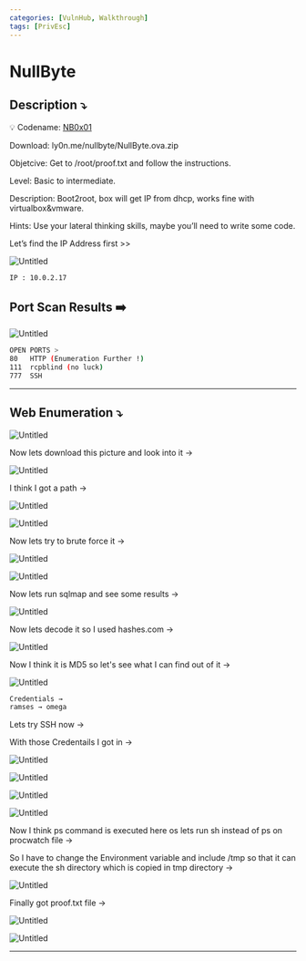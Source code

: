 ```yaml
---
categories: [VulnHub, Walkthrough]
tags: [PrivEsc]
---
```

# NullByte



## **Description ⤵️**


💡 Codename: [NB0x01](https://vulnhub.com/entry/nullbyte-1,126/)

Download: ly0n.me/nullbyte/NullByte.ova.zip

Objetcive: Get to /root/proof.txt and follow the instructions.

Level: Basic to intermediate.

Description: Boot2root, box will get IP from dhcp, works fine with virtualbox&vmware.

Hints: Use your lateral thinking skills, maybe you’ll need to write some code.



Let’s find the IP Address first >>

![Untitled](/Vulnhub-Files/img/NullByte/Untitled.png)

```bash
IP : 10.0.2.17
```

## Port Scan Results ➡️

![Untitled](/Vulnhub-Files/img/NullByte/Untitled%201.png)

```bash
OPEN PORTS >
80   HTTP (Enumeration Further !)
111  rcpblind (no luck)
777  SSH
```

---

## Web Enumeration ⤵️

![Untitled](/Vulnhub-Files/img/NullByte/Untitled%202.png)

Now lets download this picture and look into it →

![Untitled](/Vulnhub-Files/img/NullByte/Untitled%203.png)

I think I got a path →

![Untitled](/Vulnhub-Files/img/NullByte/Untitled%204.png)

![Untitled](/Vulnhub-Files/img/NullByte/Untitled%205.png)

Now lets try to brute force it →

![Untitled](/Vulnhub-Files/img/NullByte/Untitled%206.png)

![Untitled](/Vulnhub-Files/img/NullByte/Untitled%207.png)

Now lets run sqlmap and see some results →

![Untitled](/Vulnhub-Files/img/NullByte/Untitled%208.png)

Now lets decode it so I used hashes.com →

![Untitled](/Vulnhub-Files/img/NullByte/Untitled%209.png)

Now I think it is MD5 so let's see what I can find out of it →

![Untitled](/Vulnhub-Files/img/NullByte/Untitled%2010.png)

```bash
Credentials →
ramses → omega
```

Lets try SSH now →

With those Credentails I got in →

![Untitled](/Vulnhub-Files/img/NullByte/Untitled%2011.png)

![Untitled](/Vulnhub-Files/img/NullByte/Untitled%2012.png)

![Untitled](/Vulnhub-Files/img/NullByte/Untitled%2013.png)

![Untitled](/Vulnhub-Files/img/NullByte/Untitled%2014.png)

Now I think ps command is executed here os lets run sh instead of ps on procwatch file →

So  I have to change the Environment variable and include /tmp so that it can execute the sh directory which is copied in tmp directory →

![Untitled](/Vulnhub-Files/img/NullByte/Untitled%2015.png)

Finally got proof.txt file →

![Untitled](/Vulnhub-Files/img/NullByte/Untitled%2016.png)

![Untitled](/Vulnhub-Files/img/NullByte/Untitled%2017.png)

---